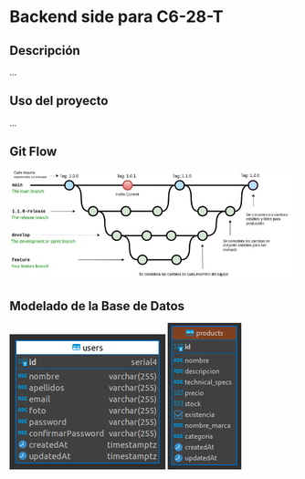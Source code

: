 # Backend side para C6-28-T

## Descripción

...

## Uso del proyecto

...

## Git Flow

![](./assets/gitflow2-c6.jpg)

## Modelado de la Base de Datos

![](./assets/db-model.png)
![](./assets/db-model-products.png)

